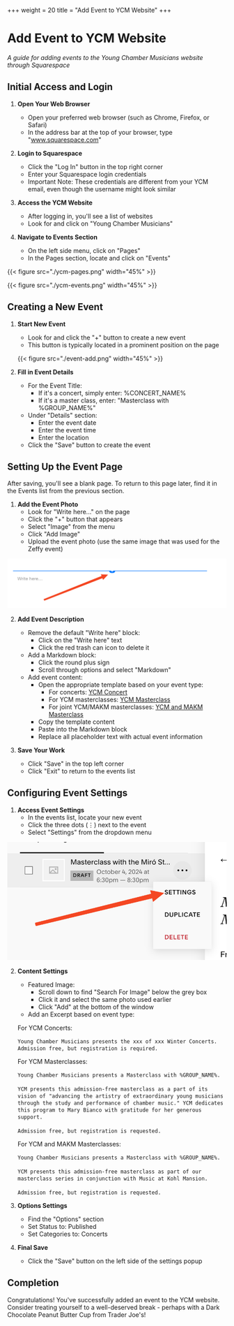 +++
weight = 20
title = "Add Event to YCM Website" 
+++ 

# Add Event to YCM Website
*A guide for adding events to the Young Chamber Musicians website through Squarespace*

## Initial Access and Login

1. **Open Your Web Browser**
   - Open your preferred web browser (such as Chrome, Firefox, or Safari)
   - In the address bar at the top of your browser, type "www.squarespace.com"

2. **Login to Squarespace**
   - Click the "Log In" button in the top right corner
   - Enter your Squarespace login credentials
   - Important Note: These credentials are different from your YCM email, even though the username might look similar

3. **Access the YCM Website**
   - After logging in, you'll see a list of websites
   - Look for and click on "Young Chamber Musicians"

4. **Navigate to Events Section**
   - On the left side menu, click on "Pages"
   - In the Pages section, locate and click on "Events"

{{< figure src="./ycm-pages.png" width="45%" >}}

{{< figure src="./ycm-events.png" width="45%" >}}

## Creating a New Event

1. **Start New Event**
   - Look for and click the "+" button to create a new event
   - This button is typically located in a prominent position on the page

    {{< figure src="./event-add.png" width="45%" >}}

2. **Fill in Event Details**
   - For the Event Title:
     - If it's a concert, simply enter: %CONCERT_NAME%
     - If it's a master class, enter: "Masterclass with %GROUP_NAME%"
   - Under "Details" section:
     - Enter the event date
     - Enter the event time
     - Enter the location
   - Click the "Save" button to create the event

## Setting Up the Event Page

After saving, you'll see a blank page. To return to this page later, find it in the Events list from the previous section.

1. **Add the Event Photo**
   - Look for "Write here..." on the page
   - Click the "+" button that appears
   - Select "Image" from the menu
   - Click "Add Image"
   - Upload the event photo (use the same image that was used for the Zeffy event)

![Write here plus sign](./write-here-plus.png)

2. **Add Event Description**
   - Remove the default "Write here" block:
     - Click on the "Write here" text
     - Click the red trash can icon to delete it
   - Add a Markdown block:
     - Click the round plus sign
     - Scroll through options and select "Markdown"
   - Add event content:
     - Open the appropriate template based on your event type:
       - For concerts: [YCM Concert](https://docs.google.com/document/d/1PHa2GQwzagXFZqUza7aTvq-yBD3Q0XJe4pLJ58aPHvg/edit?usp=drive_link)
       - For YCM masterclasses: [YCM Masterclass](https://docs.google.com/document/d/1zbuitngYqgdltdoZG6OwKhE3ejA4AeuhOSKt8jnWKxc/edit?usp=drive_link)
       - For joint YCM/MAKM masterclasses: [YCM and MAKM Masterclass](https://docs.google.com/document/d/19g_URJdx1904pa000S_3X8N0KRz0vUsEmU73jcdjOJQ/edit?usp=drive_link)
     - Copy the template content
     - Paste into the Markdown block
     - Replace all placeholder text with actual event information

3. **Save Your Work**
   - Click "Save" in the top left corner
   - Click "Exit" to return to the events list

## Configuring Event Settings

1. **Access Event Settings**
   - In the events list, locate your new event
   - Click the three dots (⋮) next to the event
   - Select "Settings" from the dropdown menu

![Event Settings](./ycm-settings.png)

2. **Content Settings**
   - Featured Image:
     - Scroll down to find "Search For Image" below the grey box
     - Click it and select the same photo used earlier
     - Click "Add" at the bottom of the window
   - Add an Excerpt based on event type:

   For YCM Concerts:
   ```
   Young Chamber Musicians presents the xxx of xxx Winter Concerts. Admission free, but registration is required.
   ```

   For YCM Masterclasses:
   ```
   Young Chamber Musicians presents a Masterclass with %GROUP_NAME%.

   YCM presents this admission-free masterclass as a part of its vision of "advancing the artistry of extraordinary young musicians through the study and performance of chamber music." YCM dedicates this program to Mary Bianco with gratitude for her generous support.

   Admission free, but registration is requested.
   ```

   For YCM and MAKM Masterclasses:
   ```
   Young Chamber Musicians presents a Masterclass with %GROUP_NAME%.

   YCM presents this admission-free masterclass as part of our masterclass series in conjunction with Music at Kohl Mansion.

   Admission free, but registration is requested.
   ```

3. **Options Settings**
   - Find the "Options" section
   - Set Status to: Published
   - Set Categories to: Concerts

4. **Final Save**
   - Click the "Save" button on the left side of the settings popup

## Completion
Congratulations! You've successfully added an event to the YCM website. Consider treating yourself to a well-deserved break - perhaps with a Dark Chocolate Peanut Butter Cup from Trader Joe's!